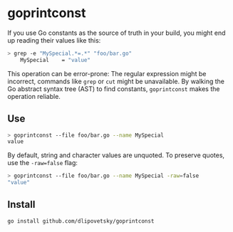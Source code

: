 # goprintconst

If you use Go constants as the source of truth in your build, you might end up reading their values like this:

```sh
> grep -e "MySpecial.*=.*" "foo/bar.go"
    MySpecial    = "value"
```

This operation can be error-prone: The regular expression might be incorrect, commands like `grep` or `cut` might be unavailable. By walking the Go abstract syntax tree (AST) to find constants, `goprintconst` makes the operation reliable.

## Use

```sh
> goprintconst --file foo/bar.go --name MySpecial
value
```

By default, string and character values are unquoted. To preserve quotes, use the `-raw=false` flag:

```sh
> goprintconst --file foo/bar.go --name MySpecial -raw=false
"value"
```

## Install

```sh
go install github.com/dlipovetsky/goprintconst
```
